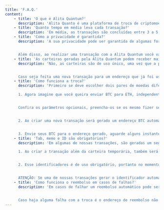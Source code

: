 ```yaml
---
title: 'F.A.Q.'
content:
    - title: 'O que é Alita Quantum?'
      description: 'Alita Quanto é uma plataforma de troca de criptomoedas sem custódia, que prioriza a privacidade das transações gerando carteiras temporárias que podem ser usadas uma única vez.'
    - title: 'Quanto tempo em média leva cada transação?'
      description: 'Em média, as transações são concluídas entre 3 a 5 minutos. Este é o tempo médio após a confirmação do recebimento do montante que deseja trocar.'
    - title: 'Como a privacidade é garantida?'
      description: 'A sua privacidade pode ser garantida de algumas formas, a primeira é que não exigimos cadastros para realizar as transações, a segunda é que ao realizar uma transação uma nova carteira é gerada e válida apenas para uma única transação.


      Além disso, ao realizar uma transação com a Alita Quantum você vai estar ocultando a origem real de suas criptomoedas, deixando menos exposta a sua real carteira, pois o HASH que compõem as informações da transação será gerado com as informações da carteira temporária.'
    - title: 'As carteiras geradas pela Alita Quantum podem receber mais de uma transação?'
      description: 'Não, as carteiras são de uso único, uma vez que a primeira transação for realizada eĺa não poderá receber novas.


      Caso seja feita uma nova transação para um endereço que já foi usado antes, suas moedas podem ser perdidas, portanto não realize essa prática.'
    - title: 'Como funciona a troca?'
      description: 'Primeiro se deve escolher dois pares de moedas diferentes ou iguais, exemplo: BTC x ETH ou BTC x BTC.

      1. Agora imagine que você queira enviar BTC para ETH, independente de quem vai receber os ETH você deve ter em mãos o endereço válido, informe o endereço para criar uma nova transação e a quantidade de BTC que deseja enviar.


      Confira os parâmetros opcionais, preencha-os se os mesmo fizer sentidos para você (notificação por e-mail ou endereço de reembolso).


      2. Ao criar uma nova transação será gerado um endereço BTC automaticamente, aqui se deve conferir aos dados do destinatário, como o endereço ETH e a quantidade aproximada que o mesmo irá receber.


      3. Envie seus BTC para o endereço gerado, aguarde alguns instantes até que a troca entre BTC e ETH seja realizada, automaticamente o sistema irá enviar os ETH para a carteira informada.'
    - title: 'Tab, memo e ID são obrigatórios?'
      description: 'Em algumas de nossas transações, são geradas um segundo identificador além do endereço da carteira tradicional, esses identificadores são de uso obrigatório, exemplo: Imagine que você queira enviar BNB para BTC.

      1. Ao criar a transação além da carteira temporária, também será gerada um identificador mais conhecido como (ID/MENO/TAG).


      2. Esse identificadores é de uso obrigatório, portanto no momento de você enviar seus BNB, além de informar a carteira você também deve informar o identificador.


      ATENÇÃO: Se uma de nossas transações gerar o identificador automaticamente, e ele não for informado no momento de enviar as moedas, elas podem ser perdidas, nesse caso entre em contato com o suporte por e-mail [suporte@alitaquantum.com](mailto:suporte@alitaquantum.com) ou via [WhatsApp](https://api.whatsapp.com/send?phone=5569999676943).'
    - title: 'Como funciona o reembolso em casos de falhas?'
      description: 'Em casos de falhar um reembolso automático pode ser iniciado pelo próprio sistemas de troca, para que isso seja possível antes de criar a transação deve ser informado o endereço de reembolso, normalmente o endereço deve ser compatível com a moeda de origem, exemplo: Se você estiver enviando BTC para ETH o endereço de reembolso deve ser um endereço BTC válido.


      Caso haja alguma falha com a troca é o endereço de reembolso não tenha sido informado por favor entre em contato com o suporte por e-mail [suporte@alitaquantum.com](mailto:suporte@alitaquantum.com) ou via [WhatsApp](https://api.whatsapp.com/send?phone=5569999676943).'
---
```

